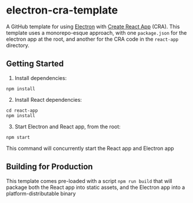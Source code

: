 # electron-cra-template

A GitHub template for using [Electron](https://www.electronjs.org/) with [Create React App](https://create-react-app.dev/) (CRA). This template uses a monorepo-esque approach, with one `package.json` for the electron app at the root, and another for the CRA code in the `react-app` directory.

## Getting Started

1. Install dependencies:

```
npm install
```
2. Install React dependencies:
```
cd react-app
npm install
```
3. Start Electron and React app, from the root:
```
npm start
```
This command will concurrently start the React app and Electron app

## Building for Production

This template comes pre-loaded with a script `npm run build` that will package both the React app into static assets, and the Electron app into a platform-distributable binary
